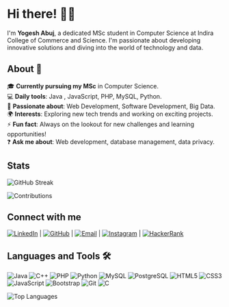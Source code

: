 
# Hi there! 👋🏾

I'm **Yogesh Abuj**, a dedicated MSc student in Computer Science at Indira College of Commerce and Science. I'm passionate about developing innovative solutions and diving into the world of technology and data.

## About 👤

🎓 **Currently pursuing my MSc** in Computer Science.  
💻 **Daily tools**: Java , JavaScript, PHP, MySQL, Python.  
🚀 **Passionate about**: Web Development, Software Development, Big Data.  
🌍 **Interests**: Exploring new tech trends and working on exciting projects.  
⚡ **Fun fact**: Always on the lookout for new challenges and learning opportunities!  
❓ **Ask me about**: Web development, database management, data privacy.

## Stats

![GitHub Streak](https://github-readme-streak-stats.herokuapp.com/?user=abujyogesh&theme=dark&date_format=j%20M%5B%20Y%5D)

![Contributions](https://github-readme-stats.vercel.app/api?username=abujyogesh&show_icons=true&count_private=true&theme=dark&line_height=24)

## Connect with me

[![LinkedIn](https://img.shields.io/badge/LinkedIn-%230077B5?style=flat&logo=linkedin&logoColor=white)](https://www.linkedin.com/in/yogesh-abuj-243307261/) | [![GitHub](https://img.shields.io/badge/GitHub-%23181717?style=flat&logo=github&logoColor=white)](https://github.com/abujyogesh) | [![Email](https://img.shields.io/badge/Email-%23D14836?style=flat&logo=gmail&logoColor=white)](mailto:abujyogesh2020@gmail.com) | [![Instagram](https://img.shields.io/badge/Instagram-%23E4405F?style=flat&logo=instagram&logoColor=white)](https://www.instagram.com/abuj_yogesh/?next=%2F&hl=en) | [![HackerRank](https://img.shields.io/badge/HackerRank-%232E8B57?style=flat&logo=hackerrank&logoColor=white)](https://www.hackerrank.com/profile/abujyogesh2020)

## Languages and Tools 🛠️

![Java](https://img.shields.io/badge/Java-ED8B00?style=for-the-badge&logo=java&logoColor=white)
![C++](https://img.shields.io/badge/C++-00599C?style=for-the-badge&logo=c%2B%2B&logoColor=white)
![PHP](https://img.shields.io/badge/PHP-777BB4?style=for-the-badge&logo=php&logoColor=white)
![Python](https://img.shields.io/badge/Python-3776AB?style=for-the-badge&logo=python&logoColor=white)
![MySQL](https://img.shields.io/badge/MySQL-4479A1?style=for-the-badge&logo=mysql&logoColor=white)
![PostgreSQL](https://img.shields.io/badge/PostgreSQL-336791?style=for-the-badge&logo=postgresql&logoColor=white)
![HTML5](https://img.shields.io/badge/HTML5-E34F26?style=for-the-badge&logo=html5&logoColor=white)
![CSS3](https://img.shields.io/badge/CSS3-1572B6?style=for-the-badge&logo=css3&logoColor=white)
![JavaScript](https://img.shields.io/badge/JavaScript-F7DF1E?style=for-the-badge&logo=javascript&logoColor=black)
![Bootstrap](https://img.shields.io/badge/Bootstrap-563D7C?style=for-the-badge&logo=bootstrap&logoColor=white)
![Git](https://img.shields.io/badge/Git-F05032?style=for-the-badge&logo=git&logoColor=white)
![C](https://img.shields.io/badge/C-A8B9CC?style=for-the-badge&logo=c&logoColor=white)

![Top Languages](https://github-readme-stats.vercel.app/api/top-langs/?username=abujyogesh&layout=compact&theme=radical)



